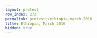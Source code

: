 ```yaml
---
layout: protest
row_index: 273
permalink: protests/ethiopia-march-2016
title: Ethiopia, March 2016
hidden: true
---
```

